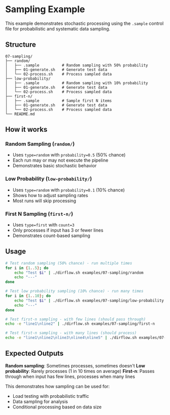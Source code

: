 # Sampling Example

This example demonstrates stochastic processing using the `.sample` control file for probabilistic and systematic data sampling.

## Structure
```
07-sampling/
├── random/
│   ├── .sample          # Random sampling with 50% probability
│   ├── 01-generate.sh   # Generate test data
│   └── 02-process.sh    # Process sampled data
├── low-probability/
│   ├── .sample          # Random sampling with 10% probability
│   ├── 01-generate.sh   # Generate test data
│   └── 02-process.sh    # Process sampled data
├── first-n/
│   ├── .sample          # Sample first N items
│   ├── 01-generate.sh   # Generate test data
│   └── 02-process.sh    # Process sampled data
└── README.md
```

## How it works

### Random Sampling (`random/`)
- Uses `type=random` with `probability=0.5` (50% chance)
- Each run may or may not execute the pipeline
- Demonstrates basic stochastic behavior

### Low Probability (`low-probability/`)
- Uses `type=random` with `probability=0.1` (10% chance)
- Shows how to adjust sampling rates
- Most runs will skip processing

### First N Sampling (`first-n/`)
- Uses `type=first` with `count=3`
- Only processes if input has 3 or fewer lines
- Demonstrates count-based sampling

## Usage
```bash
# Test random sampling (50% chance) - run multiple times
for i in {1..5}; do 
    echo "Test $i" | ./dirflow.sh examples/07-sampling/random
    echo "---"
done

# Test low probability sampling (10% chance) - run many times
for i in {1..10}; do 
    echo "Test $i" | ./dirflow.sh examples/07-sampling/low-probability
    echo "---"
done

# Test first-n sampling - with few lines (should pass through)
echo -e "line1\nline2" | ./dirflow.sh examples/07-sampling/first-n

# Test first-n sampling - with many lines (should process)
echo -e "line1\nline2\nline3\nline4\nline5" | ./dirflow.sh examples/07-sampling/first-n
```

## Expected Outputs

**Random sampling**: Sometimes processes, sometimes doesn't
**Low probability**: Rarely processes (1 in 10 times on average)
**First-n**: Passes through when input has few lines, processes when many lines

This demonstrates how sampling can be used for:
- Load testing with probabilistic traffic
- Data sampling for analysis
- Conditional processing based on data size